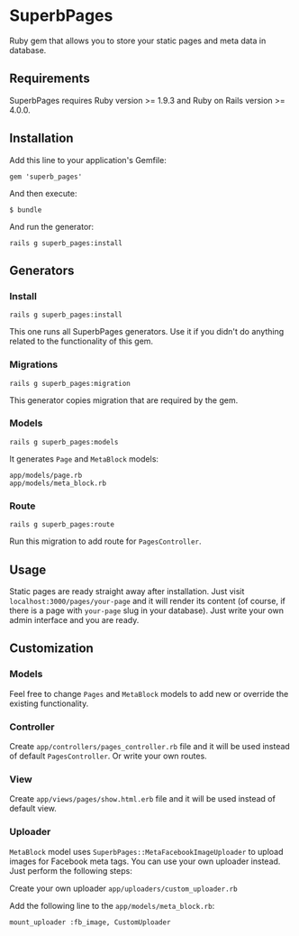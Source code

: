# SuperbPages

Ruby gem that allows you to store your static pages and meta data in database.

## Requirements

SuperbPages requires Ruby version >= 1.9.3 and Ruby on Rails version >= 4.0.0.

## Installation

Add this line to your application's Gemfile:

    gem 'superb_pages'

And then execute:

    $ bundle

And run the generator:

    rails g superb_pages:install

## Generators

### Install

    rails g superb_pages:install

This one runs all SuperbPages generators. Use it if you didn't do anything related to the functionality of this gem.

### Migrations

    rails g superb_pages:migration

This generator copies migration that are required by the gem.

### Models

    rails g superb_pages:models

It generates `Page` and `MetaBlock` models:

    app/models/page.rb
    app/models/meta_block.rb

### Route

    rails g superb_pages:route

Run this migration to add route for `PagesController`.

## Usage

Static pages are ready straight away after installation. Just visit `localhost:3000/pages/your-page` and it will render its content (of course, if there is a page with `your-page` slug in your database). Just write your own admin interface and you are ready.

## Customization

### Models

Feel free to change `Pages` and `MetaBlock` models to add new or override the existing functionality.

### Controller

Create `app/controllers/pages_controller.rb` file and it will be used instead of default `PagesController`. Or write your own routes.

### View

Create `app/views/pages/show.html.erb` file and it will be used instead of default view.

### Uploader

`MetaBlock` model uses `SuperbPages::MetaFacebookImageUploader` to upload images for Facebook meta tags. You can use your own uploader instead. Just perform the following steps:

Create your own uploader `app/uploaders/custom_uploader.rb`

Add the following line to the `app/models/meta_block.rb`:

    mount_uploader :fb_image, CustomUploader